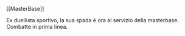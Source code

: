 [[MasterBase]]

Ex duellista sportivo, la sua spada è ora al servizio della masterbase. Combatte in prima linea.